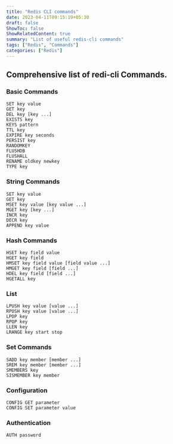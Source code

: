 ```yaml
---
title: "Redis CLI commands"
date: 2023-04-11T09:15:19+05:30
draft: false
ShowToc: false
ShowRelatedContent: true
summary: "List of useful redis-cli commands"
tags: ["Redis", "Commands"]
categories: ["Redis"]
---
```


## Comprehensive list of redi-cli Commands.

### Basic Commands

```
SET key value
GET key
DEL key [key ...]
EXISTS key
KEYS pattern
TTL key
EXPIRE key seconds
PERSIST key
RANDOMKEY
FLUSHDB
FLUSHALL
RENAME oldkey newkey
TYPE key
```
### String Commands

```
SET key value
GET key
MSET key value [key value ...]
MGET key [key ...]
INCR key
DECR key
APPEND key value
```
### Hash Commands

```
HSET key field value
HGET key field
HMSET key field value [field value ...]
HMGET key field [field ...]
HDEL key field [field ...]
HGETALL key
```

### List 
```
LPUSH key value [value ...]
RPUSH key value [value ...]
LPOP key
RPOP key
LLEN key
LRANGE key start stop
```
### Set Commands
```
SADD key member [member ...]
SREM key member [member ...]
SMEMBERS key
SISMEMBER key member
```

### Configuration
```
CONFIG GET parameter
CONFIG SET parameter value
```

### Authentication
```
AUTH password
```

